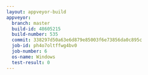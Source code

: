 ```yaml
---
layout: appveyor-build
appveyor:
  branch: master
  build-id: 48605215
  build-number: 535
  commit: 338297d50a63e6d879e85003f6e73856da0c895c
  job-id: ph4o7oltffwg4bv0
  job-number: 6
  os-name: Windows
  test-result: 0
---
```

